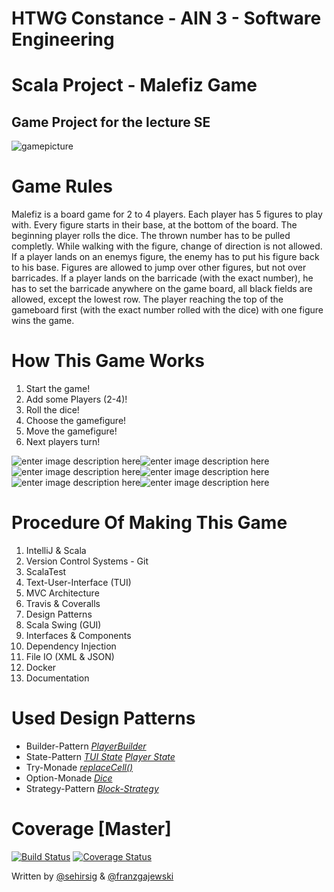 # HTWG Constance - AIN 3 - Software Engineering
# Scala Project - Malefiz Game
## Game Project for the lecture SE

![gamepicture](https://user-images.githubusercontent.com/81407658/114448533-f96ce480-9bd3-11eb-93a7-74dc0941f6c1.jpg)


# Game Rules
Malefiz is a board game for 2 to 4 players. Each player has 5 figures to play with. Every figure starts in their base, at the bottom of the board. The beginning player rolls the dice. The thrown number has to be pulled completly. While walking with the figure, change of direction is not allowed. If a player lands on an enemys figure, the enemy has to put his figure back to his base. Figures are allowed to jump over other figures, but not over barricades. If a player lands on the barricade (with the exact number), he has to set the barricade anywhere on the game board, all black fields are allowed, except the lowest row. The player reaching the top of the gameboard first (with the exact number rolled with the dice) with one figure wins the game.

# How This Game Works

 1. Start the game!
 2. Add some Players (2-4)!
 3. Roll the dice!
 4. Choose the gamefigure!
 5. Move the gamefigure!
 6. Next players turn!

![enter image description here](https://lh3.googleusercontent.com/krqGOhvupUlYfQ9xjWk4xClA_ohwlnnH78OxVCoK8a-yqXFfMlH45zX1w17Nij6_5gSND8b-IpuJUNchyF1HyvDlEInhphEipiwRILpp80_PakCUf2nLnmtoBLtoug2BZAYTcTbcYaGdK42Jx4Ip8zpO2HnTHUDz7HF_dpqTvXxNjbeDjKslFGTsknUV8xKJiQ31311vO72P_ueLW4mesjRddGydhEy2Zw_mjVL_fIQDZWcC6taJzBgQYKdxXRr5d06rKwDHqpqOPrh4w7pK9U-QkQCnCWSZwovOs0PJZ7vFUtmPXb222mRY_CF408LloQKSJ4ircbCT839LGsXjAUwvAmrBE-MdUEcv3IiLgDJWBLTcREbwdNh7erFNUjrpj0CEadDtuSlwKSrZ6DiJcHZOtaJk1LJoZpwSb1DmXLLyKEB81v8LJ3LMeyTNVFhD-inbpJVYj94bn8RQRucr0YOPXfyKFHRgUwqUQh59d0y9orYSHdXLSQMVA4N-_wK8FBhwxj5Yb7WE91rV_StnVDAYqx8ZijdriG3fcj2dvyFt0nPZe5f22qV9kcju6bCKlMtx_gan2MuKZA2wwGT3sl6E9UmGqWFCsdvp0G17cyu-wf_OwowQLxSPuNwJQcKw6n0zAPTx1_aNCCifmk6F57g7o6aS-PxqNTpaVb11u3Df1g8siHac1Q5yWpq8JGXiINy2V9aCt9mgThYkDHBoHVQ=w300-h407-no?authuser=0)![enter image description here](https://lh3.googleusercontent.com/xlw4OuzJg0jwsEJEl0gYjhrB1OycqfPqjMqj9YthjEsgce2RqFVYSi2FT80HPiwIlVtVQ4lp7wwKPQrkjS1VDise3dFczzxyhhnqRsh_fhYb9jhg6ZiUvgwv9xOpcsbslc30GQ7GLYtByXfRRGqoF0vlJUxSSns0lNrFQWk0BqrG6p9ICQ1E7NvtWwj1iQOoZ-QA3HZesyUQjrlI_YZ5TvtLb-dGt0eUsIZmk7pksEYAwjuZlmGOMzn4JRof9Y-S7iXom3XaSa8nikumDWQEwXWkE3VKwt8Byi6hzEggc7RMAoofdbcFINMsq0v0xp3wO9WlLthpZnBCN6wCRTx83XB8Crr6KON08SGCmEstAP3GCZ-WAb0zVczCYZrzh3cathJtW7K_2i1st8U7hP8u63t6AMJsJ1AlSvGv8mTtMU15kDzLn9uzaO-A_Ki4KiS3_45q0tT38vj93RAQHTuzW_xGuPm5gZM2SR18USpXMV5uB9JtQivCp6aJMHbtHB4qAusyLn4dleT278m2_64gwJxL5_fAAAVHOryxUwpjzK24S9IAsOuLz5zD5NlFMCswnbuXPyG7uYTZ92XwLnkmkwQNwxZYp_Yg7XM7tkQZWBX35rHWAOSVAF0uYWaMdlD6IdrYj3Q_Wxn2Nrk0PiImnaIX1GTCAj2tmDgsdLiK53j_U9bhu8ICSJm1WYddYnKiBxA07fgXo8-Dk8bvJUgTyxk=w300-h407-no?authuser=0)![enter image description here](https://lh3.googleusercontent.com/Y5ZCGrGB_RGQNZHPy8cMsEM4ysrbRERoPqa56Fhh-AiADuZy8hTqIxp31B4djHtWmIFu-o9NcVEdI1KAxZJUY0HUlcb-yEqM9sN91mjgRR1BgkxQIPTjjhUJpHyNffSfpAi0HS7vL3ZvGsqr1m6jXO4S1HGjZYECDZe4mLF5uLfV5oWtkhvVR-7KunugD70LW1sKrPRY0iZTUVg64-a6jpxzAOgkTAStI8JbJ7iO4nkxXNp20B8aO40Aa2KWLx5i_vDnpo6NwxvuhKh8Gzc-5IaNE5n4n60wjlTpDnzJOSVsosw36awIOTObVRN9LUxpLu5acdyTfo-rQiUarOwEmW80M_gu5DqwYlOhP1bjQI3oaDbOqJ9kChCcI9Awn6SMxjWiu_uvuguUpTmjErfGLCRQLlQ9vvq7FRSjd6rIsliAY4pDQ8SGKJhqhb1S8CbzZwUQk2DyouhBetB-uo5TUR_MbLLiuXfiuBUXlEsj2Miub_S0zGLnkz75XQps_NXV2WHiIdx3bi0_Vgnzg0aeJzZZLUT5jVEREExWvzbPv2cc-Jtzm-zazsXVWlwCSfSujuz3_ZFv16ydgJlTHLwD7GO8Zl_hlmP6SqS1UbM9ySY1xt6pBG9hrhOkJwQNfruaqxTpTZd4z8tHkj7amFIQTyZ7yrAAOE5HS8nKRIhryfq-n3uFggw51k9rkDYplnQfIaCvYm2JYFg1C6yg8xZ9biI=w300-h409-no?authuser=0)![enter image description here](https://lh3.googleusercontent.com/db4qf_dheqfvao5VsP6TusfhDhrQXHzFLT5BKM1O6E3ZAZsRn8SLOXXcoTcOl1_QnKsNPaDPo3hXgBhpJJkvZ2LbGRcgI__ZF63Q7DfTOTTsDactVy0vWrQR4o8tkNsCh5lReqUoMDu4U6c_J6e533OnDSBQJJc42dVJjK6aE2AMlpjBy2OtWkpAQndPjXzJggnHl9162gbrxliHZMDV0MYBTwxfw1XbsF8mQSCr2E0pfbtouRGlXTdSrd1sNPnMe9Ff0C7CnCpjYiH1_EiSSyWH79iBAAgPKcPeaP7V6BNt0_qJRDjEHJjiVLddThWkQfodfA2LyiogefP3iH_QcV5GcEqaeTLmXA5Cu2DgblItBBimIvlXxem5eGu-bcAszua8v3GYfO-6stn5fxF7mSj08z4arwjECf-rHrjhAIMFlFcQVdUDcolWUm9EDHBE7yUEyGTDt-StQVBWHq6njnxghX39aa-m1Ja1eDo5sNmqJiR2b4Um-iexcRT8VGRnR04R9VcyHTG8s6bwsJ2XpoqZPeWaJOSmUHl9IphQZE1jMHGAdA_Yym9mtlFvlkfBsoVQci-vvJ_rweR4R8WRXLA45mLo4UiU6POE-XWFKCUcxmd9mY39fJBbW4dZytqaWmdpYoBBDkYjfCRp29XVeAtZyTHqvFtRfYewwFfTlhT8y8IHLnY1lFq-SnERJit8uMgdu1YwH8syRpFlmVOfUdw=w300-h406-no?authuser=0)![enter image description here](https://lh3.googleusercontent.com/F9tyI32MvGRt1lhRIUJdEwF59iQI1YrWMDFUUDbTNKA3udEXYpPoD3E6iv8v6MmUOFg-yXc4PidELs7xNiLbMMT7QlRxHKadk-mTKroq4ZE6M9T1tFpB4gKZN-7KTn0nL4MHraLBt8HfvDC7OPxJUWHlEYV9b-2-cvWXZinFkhSu8pf9d8PcNh1kXnamNywwdmFHsKI9Fk1jV4Zg5rqeXlSi9nMl5hZfB5MNcY5YC-Tf4YsATjPYkhPVlbS-pUFz5BNUpdqsuC3MX64EmOPavHdBo7rppILD0hKlCpD8-65c0eGyxJXQHXFXIP2MjIvKv5HbpcGfq2tTM8YSytoLCh9GlvMuQw-11t0ctkqpwimNz44q5-JpszOOW-srAU_iz0AexT8_T7slB-2AmOVZuoFFjAyc5Qn8pj6l8xT8lNiDVp70NLcYoc3eRc-JIc4e4IoYmnheMJYecP_tZsLmCnlFOOdP9my3C1i_PgCQO0dIg9VW_ku6vGm3AE-qCgjCYOwEtu55d50VVbtfL8HD9saS_tjKV02KMZDxRyYjvVoDrwMQpkPRo5V-ZiAtP272w1jiX1QCw0ZNhJ53_wFmiixwTTZ26gZw6cO5HCGaNWPfKSEQBNB2C5kM56NAP3Sg-_GAYWN2JCNMpSAIqPb5ikyz3vA2HtDfUmwnDA1XAkA94Iuj_gGh8r0dol7WEY8Beq-q5TkVtP9v6S-HFyfmWQo=w300-h407-no?authuser=0)![enter image description here](https://lh3.googleusercontent.com/CGv7fZLTnQcpkCepDM1Ni6dnVB-bCx5QanxS76kNmMwc8F74jvxwNEH0AE0SZ1C0pjy-v0VNBEMhSUT8w1-9lO6JaZZMWxm_TN7ZBL_0X7hq0oG7aWwKXixbNTN8v0oAjLNANXQDHqW0MljDen70DVBycmLkibmN0HOJCCF-7luOq6mZUc-yzvhl54TsAd_rWm6yywm4VtAAJjCgyU3Ndh6aqsX-Ja4gqf0lZq2qeqbAa7c6z8CjlZTBUXzfpXFjSXYUEgVEr_7ZijtwZzQ0iJyx-1mLzjWU4mlCrn9iy0oDhHYtj0CdRwNVuIjbnggSYU4qlaVGaKuIvZhhuJKHj_bpHB20Uqex-3Es1b1rIPrs2_4SDMj1R_H-7Mnu26eeqmeRTCDo7FP8N_JvnQBoOwvAPslrVgt9tzDdrTg5t2ry4rwGCkGkD4ASBuyjJqoWuzu_lvHKyW1M91i4LrfV6Q5oBwuqMW2tF0j-WEJ1hoc7Aiy7GsjVoOWqA7RVSa4IafMDs_h4vcXSjr8cRp9K6VWvs4jpbjyG0kIvW9NzyRJDooyCg0fOPD0KNydG0NuMHOI4mRGlC0loqIuSqkqOMXh6dp4nJX2xwxU0DfgsMLnKpVlyjRZ7FjOrkUntLs860sSTPVNZhzkyTrFHx3l_GXhGVzIkRkVUM557K7A_msMPODeypoOMqmZN-pNz9VV60KpsOTRBwvDd-tv52z9lLKU=w300-h406-no?authuser=0)

# Procedure Of Making This Game

 1. IntelliJ & Scala
 2. Version Control Systems - Git
 3. ScalaTest
 4. Text-User-Interface (TUI)
 5. MVC Architecture
 6. Travis & Coveralls
 7. Design Patterns
 8. Scala Swing (GUI)
 9. Interfaces & Components
 10. Dependency Injection
 11. File IO (XML & JSON)
 12. Docker 
 13. Documentation


# Used Design Patterns
* Builder-Pattern *[PlayerBuilder](https://github.com/franzgajewski/malefiz/blob/master/src/main/scala/de/htwg/se/malefiz/model/playerComponent/PlayerBuilder.scala)*
* State-Pattern [*TUI State*](https://github.com/franzgajewski/malefiz/blob/master/src/main/scala/de/htwg/se/malefiz/aview/TUIState.scala)  [*Player State*](https://github.com/franzgajewski/malefiz/blob/master/src/main/scala/de/htwg/se/malefiz/controller/controllerComponent/PlayerState.scala)
* Try-Monade [*replaceCell()*](https://github.com/franzgajewski/malefiz/blob/889195fddb91cf915557cb7e5c85eb32ec370738/src/main/scala/de/htwg/se/malefiz/model/gameboardComponent/gameboardBaseImpl/Gameboard.scala#L124)
* Option-Monade [*Dice*](https://github.com/franzgajewski/malefiz/blob/master/src/main/scala/de/htwg/se/malefiz/model/gameboardComponent/gameboardBaseImpl/Dice.scala)
* Strategy-Pattern [*Block-Strategy*](https://github.com/franzgajewski/malefiz/blob/master/src/main/scala/de/htwg/se/malefiz/util/BlockStrategy.scala)
# Coverage [Master]
[![Build Status](https://travis-ci.org/franzgajewski/malefiz.svg?branch=master&kill_cache=1)](https://travis-ci.org/franzgajewski/malefiz) [![Coverage Status](https://coveralls.io/repos/github/franzgajewski/malefiz/badge.svg?branch=master&kill_cache=1)](https://coveralls.io/github/franzgajewski/malefiz?branch=master&kill_cache=1)

Written by [@sehirsig](https://github.com/sehirsig/) & [@franzgajewski](https://github.com/franzgajewski/)
